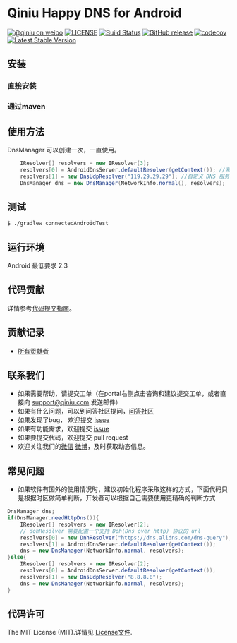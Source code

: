 # Qiniu Happy DNS for Android

[![@qiniu on weibo](http://img.shields.io/badge/weibo-%40qiniutek-blue.svg)](http://weibo.com/qiniutek)
[![LICENSE](https://img.shields.io/github/license/qiniu/happy-dns-android.svg)](https://github.com/qiniu/happy-dns-android/blob/master/LICENSE)
[![Build Status](https://travis-ci.org/qiniu/happy-dns-android.svg?branch=master)](https://travis-ci.org/qiniu/happy-dns-android)
[![GitHub release](https://img.shields.io/github/v/tag/qiniu/happy-dns-android.svg?label=release)](https://github.com/qiniu/happy-dns-android/releases)
[![codecov](https://codecov.io/gh/qiniu/happy-dns-android/branch/master/graph/badge.svg)](https://codecov.io/gh/qiniu/happy-dns-android)
[![Latest Stable Version](http://img.shields.io/maven-central/v/com.qiniu/happy-dns.svg)](https://github.com/qiniu/happy-dns-android/releases)


## 安装

### 直接安装


### 通过maven

## 使用方法
DnsManager 可以创建一次，一直使用。
```java
    IResolver[] resolvers = new IResolver[3];
    resolvers[0] = AndroidDnsServer.defaultResolver(getContext()); //系统默认 DNS 服务器
    resolvers[1] = new DnsUdpResolver("119.29.29.29"); //自定义 DNS 服务器地址
    DnsManager dns = new DnsManager(NetworkInfo.normal(), resolvers);
```

## 测试

``` bash
$ ./gradlew connectedAndroidTest
```

## 运行环境

Android 最低要求 2.3

## 代码贡献

详情参考[代码提交指南](https://github.com/qiniu/happy-dns-android/blob/master/CONTRIBUTING.md)。

## 贡献记录

- [所有贡献者](https://github.com/qiniu/happy-dns-android/contributors)

## 联系我们

- 如果需要帮助，请提交工单（在portal右侧点击咨询和建议提交工单，或者直接向 support@qiniu.com 发送邮件）
- 如果有什么问题，可以到问答社区提问，[问答社区](http://qiniu.segmentfault.com/)
- 如果发现了bug， 欢迎提交 [issue](https://github.com/qiniu/happy-dns-android/issues)
- 如果有功能需求，欢迎提交 [issue](https://github.com/qiniu/happy-dns-android/issues)
- 如果要提交代码，欢迎提交 pull request
- 欢迎关注我们的[微信](http://www.qiniu.com/#weixin) [微博](http://weibo.com/qiniutek)，及时获取动态信息。

## 常见问题
- 如果软件有国外的使用情况时，建议初始化程序采取这样的方式，下面代码只是根据时区做简单判断，开发者可以根据自己需要使用更精确的判断方式

```java
DnsManager dns;
if(DnsManager.needHttpDns()){
	IResolver[] resolvers = new IResolver[2];
    // dohResolver 需要配置一个支持 Doh(Dns over http) 协议的 url
    resolvers[0] = new DnhResolver("https://dns.alidns.com/dns-query");
    resolvers[1] = AndroidDnsServer.defaultResolver(getContext());
    dns = new DnsManager(NetworkInfo.normal, resolvers);
}else{
	IResolver[] resolvers = new IResolver[2];
    resolvers[0] = AndroidDnsServer.defaultResolver(getContext());
    resolvers[1] = new DnsUdpResolver("8.8.8.8");
    dns = new DnsManager(NetworkInfo.normal, resolvers);
}
```
## 代码许可

The MIT License (MIT).详情见 [License文件](https://github.com/qiniu/happy-dns-android/blob/master/LICENSE).
